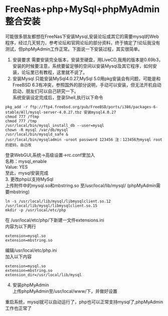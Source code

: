 # FreeNas+php+MySql+phpMyAdmin 整合安装
可能很多朋友都想在FreeNas下安装Mysql,安装论坛或其它的需要mysql的Web程序，经过几天努力，参考论坛和官网论坛的部分资料，终于搞定了!论坛我没有测试，但phpMyAdmin工作正常。下面说一下安装过程，其实很简单。<br>
 
1. 安装要求
需要安装完全版本，安装至硬盘，用LiveCD,我用的版本是0.69b3，安装的时候要注意，系统要留足够的空间以安装Mysql及其它程序，如何安装，论坛里已有教程，这里就不说了。<br>
2. 安装Mysql
只能安装MySql4.0.27,MySql 5.0用pkg安装会有问题，可能是和FreeBSD 6.3有冲突，参照国外的部分说明，手动可以安装，但无法开机自动启动，朋友们可以自己研究一下。<br>
系统安装设定完成后，登录Shell,执行以下命令<br>
```
pkg_add -r ftp://ftp4.freebsd.org/pub/FreeBSD/ports/i386/packages-6-stable/All/mysql-server-4.0.27.tbz 安装mysql4.0.27
chmod 777 /ftmp
chmod 777 /tmp
/usr/local/bin/mysql_install_db --user=mysql
chown -R mysql /var/db/mysql
/usr/local/bin/mysqld_safe &
/usr/local/bin/mysqladmin -uroot password 123456 注：123456为mysql root的密码，自己改
```
登录WebGUI,系统->高级设置->rc.conf里加入<br>
名称：mysql_enable<br>
Value: YES<br>
至此，mysql安装完成<br>
3. 更改php以支持MySql<br>
上传附件中的mysql.so和mbstring.so 至/usr/local/lib/mysql/ (phpMyAdmin需要mbstring)<br>
```
ln -s /usr/local/lib/mysql/libmysqlclient.so.12 /usr/local/lib/mysql/libmysqlclient.so.15
mkdir -p /usr/local/etc/php
```
在 /usr/local/etc/php/下新建一文件extensions.ini<br>
内容为以下两行<br>
```
extension=mysql.so
extension=mbstring.so
```
编辑/usr/local/etc/php.ini<br>
加入以下内容<br>
```
extension=mysql.so
extension=mbstring.so
extension_dir=/usr/local/lib/mysql
```
4. 安装phpMyAdmin<br>
上传phpMyAdmin至/usr/local/www/下，并做好设置<br>

重启系统，mysql就可以自动运行了，php也可以正常支持mysql了,phpMyAdmin工作也正常了